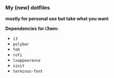 ### My (new) dotfiles
**mostly for personal use but take what you want**

**Dependencies for i3wm:**
- `i3`
- `polybar`
- `feh`
- `rofi`
- `lxappearance`
- `xinit`
- `terminus-font`

